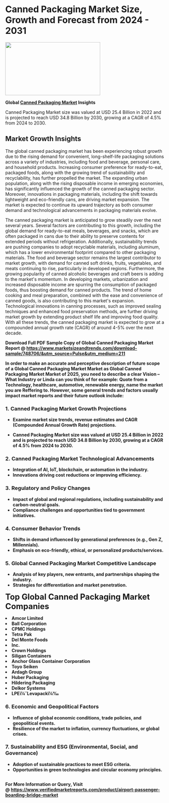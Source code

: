 <H1>Canned Packaging Market Size, Growth and Forecast from 2024 - 2031</H1><img class="aligncenter size-medium wp-image-584254" src="https://thirdeyenews.in/wp-content/uploads/2024/09/Global-Market-Research-300x168.jpeg" alt="" width="300" height="168" /><p><strong>Global&nbsp;<a href="https://www.marketsizeandtrends.com/download-sample/748706/&amp;utm_source=Pulse&amp;utm_medium=211">Canned Packaging Market</a> Insights</strong></p><p>Canned Packaging Market size was valued at USD 25.4 Billion in 2022 and is projected to reach USD 34.8 Billion by 2030, growing at a CAGR of 4.5% from 2024 to 2030.</p><p><h2>Market Growth Insights</h2> <p>The global canned packaging market has been experiencing robust growth due to the rising demand for convenient, long-shelf-life packaging solutions across a variety of industries, including food and beverage, personal care, and household products. Increasing consumer preference for ready-to-eat, packaged foods, along with the growing trend of sustainability and recyclability, has further propelled the market. The expanding urban population, along with the rising disposable income in emerging economies, has significantly influenced the growth of the canned packaging sector. Moreover, innovations in packaging materials, including the shift towards lightweight and eco-friendly cans, are driving market expansion. The market is expected to continue its upward trajectory as both consumer demand and technological advancements in packaging materials evolve.</p> <p><strong></strong></p> <p>The canned packaging market is anticipated to grow steadily over the next several years. Several factors are contributing to this growth, including the global demand for ready-to-eat meals, beverages, and snacks, which are often packaged in cans due to their ability to preserve contents for extended periods without refrigeration. Additionally, sustainability trends are pushing companies to adopt recyclable materials, including aluminum, which has a lower environmental footprint compared to other packaging materials. The food and beverage sector remains the largest contributor to market growth, with demand for canned soft drinks, fruits, vegetables, and meats continuing to rise, particularly in developed regions. Furthermore, the growing popularity of canned alcoholic beverages and craft beers is adding to the market's momentum. In developing markets, urbanization and increased disposable income are spurring the consumption of packaged foods, thus boosting demand for canned products. The trend of home cooking and meal preparation, combined with the ease and convenience of canned goods, is also contributing to this market's expansion. Technological innovations in canning processes, such as improved sealing techniques and enhanced food preservation methods, are further driving market growth by extending product shelf life and improving food quality. With all these trends, the canned packaging market is expected to grow at a compounded annual growth rate (CAGR) of around 4-5% over the next decade. <p><strong></p><p><span class=""><strong>Download Full PDF Sample Copy of Global Canned Packaging Market Report</strong> @ <a href="https://www.marketsizeandtrends.com/download-sample/748706/&amp;utm_source=Pulse&amp;utm_medium=211" target="_blank">https://www.marketsizeandtrends.com/download-sample/748706/&amp;utm_source=Pulse&amp;utm_medium=211</a></span></p><p>In order to make an accurate and perceptive description of future scope of a Global&nbsp;Canned Packaging Market Market as Global&nbsp;Canned Packaging Market Market of 2025, you need to describe a clear Vision &ndash; What Industry or Linda can you think of for example: Quote from a Technology, healthcare, automotive, renewable energy, name the market you are Reffering to. However, some general trends and factors usually impact market reports and their future outlook include:</p><h3>1.&nbsp;<strong>Canned Packaging Market Growth Projections</strong></h3><ul><li>Examine market size trends, revenue estimates and CAGR (Compounded Annual Growth Rate) projections.</li><li><p>Canned Packaging Market size was valued at USD 25.4 Billion in 2022 and is projected to reach USD 34.8 Billion by 2030, growing at a CAGR of 4.5% from 2024 to 2030.</p></li></ul><h3>2.&nbsp;<strong>Canned Packaging Market Technological Advancements</strong></h3><ul><li>Integration of AI, IoT, blockchain, or automation in the industry.</li><li>Innovations driving cost reductions or improving efficiency.</li></ul><h3>3.&nbsp;<strong>Regulatory and Policy Changes</strong></h3><ul><li>Impact of global and regional regulations, including sustainability and carbon-neutral goals.</li><li>Compliance challenges and opportunities tied to government initiatives.</li></ul><h3>4.&nbsp;<strong>Consumer Behavior Trends</strong></h3><ul><li>Shifts in demand influenced by generational preferences (e.g., Gen Z, Millennials).</li><li>Emphasis on eco-friendly, ethical, or personalized products/services.</li></ul><h3>5.&nbsp;<strong>Global Canned Packaging Market Competitive Landscape</strong></h3><ul><li>Analysis of key players, new entrants, and partnerships shaping the industry.</li><li>Strategies for differentiation and market penetration.</li></ul><p data-pm-slice="1 1 []"><span style="color: inherit; font-family: inherit; font-size: 25px;">Top Global Canned Packaging Market Companies</span></p><div class="" data-test-id=""><p><li>Amcor Limited</li><li> Ball Corporation</li><li> CPMC Holdings</li><li> Tetra Pak</li><li> Del Monte Foods</li><li> Inc.</li><li> Crown Holdings</li><li> Siligan Containers</li><li> Anchor Glass Container Corporation</li><li> Toyo Seiken</li><li> Ardagh Group</li><li> Huber Packaging</li><li> Hildering Packaging</li><li> Delkor Systems</li><li> LPEï¼ˆLevapackï¼‰</li></p></div><h3>6.&nbsp;<strong>Economic and Geopolitical Factors</strong></h3><ul><li>Influence of global economic conditions, trade policies, and geopolitical events.</li><li>Resilience of the market to inflation, currency fluctuations, or global crises.</li></ul><h3>7.&nbsp;<strong>Sustainability and ESG (Environmental, Social, and Governance)</strong></h3><ul><li>Adoption of sustainable practices to meet ESG criteria.</li><li>Opportunities in green technologies and circular economy principles.</li></ul><h2><strong style="font-size: 14px;">For More Information or Query, Visit @&nbsp;</strong><a style="background-color: #ffffff; font-size: 14px;" href="https://www.marketsizeandtrends.com/report/canned-packaging-market/" target="_blank">https://www.verifiedmarketreports.com/product/airport-passenger-boarding-bridge-market</a></h2>
